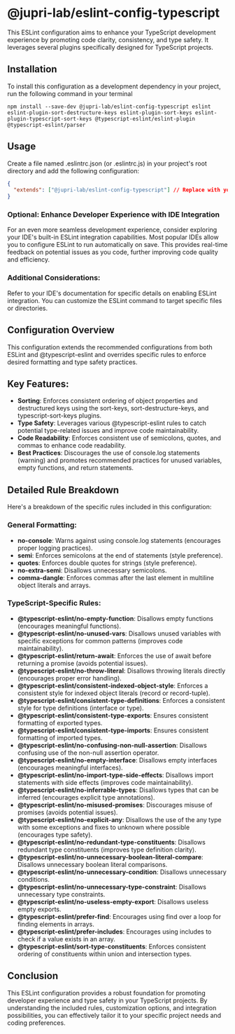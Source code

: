 # @jupri-lab/eslint-config-typescript

This ESLint configuration aims to enhance your TypeScript development experience by promoting code clarity, consistency, and type safety. It leverages several plugins specifically designed for TypeScript projects.

## Installation

To install this configuration as a development dependency in your project, run the following command in your terminal

`npm install --save-dev @jupri-lab/eslint-config-typescript eslint eslint-plugin-sort-destructure-keys eslint-plugin-sort-keys eslint-plugin-typescript-sort-keys @typescript-eslint/eslint-plugin @typescript-eslint/parser`

## Usage

Create a file named .eslintrc.json (or .eslintrc.js) in your project's root directory and add the following configuration:

```json
{
  "extends": ["@jupri-lab/eslint-config-typescript"] // Replace with your package name
}
```

### Optional: Enhance Developer Experience with IDE Integration

For an even more seamless development experience, consider exploring your IDE's built-in ESLint integration capabilities. Most popular IDEs allow you to configure ESLint to run automatically on save. This provides real-time feedback on potential issues as you code, further improving code quality and efficiency.

### Additional Considerations:

Refer to your IDE's documentation for specific details on enabling ESLint integration.
You can customize the ESLint command to target specific files or directories.

## Configuration Overview

This configuration extends the recommended configurations from both ESLint and @typescript-eslint and overrides specific rules to enforce desired formatting and type safety practices.

## Key Features:

- **Sorting**: Enforces consistent ordering of object properties and destructured keys using the sort-keys, sort-destructure-keys, and typescript-sort-keys plugins.
- **Type Safety**: Leverages various @typescript-eslint rules to catch potential type-related issues and improve code maintainability.
- **Code Readability**: Enforces consistent use of semicolons, quotes, and commas to enhance code readability.
- **Best Practices**: Discourages the use of console.log statements (warning) and promotes recommended practices for unused variables, empty functions, and return statements.

## Detailed Rule Breakdown

Here's a breakdown of the specific rules included in this configuration:

### General Formatting:

- **no-console**: Warns against using console.log statements (encourages proper logging practices).
- **semi**: Enforces semicolons at the end of statements (style preference).
- **quotes**: Enforces double quotes for strings (style preference).
- **no-extra-semi**: Disallows unnecessary semicolons.
- **comma-dangle**: Enforces commas after the last element in multiline object literals and arrays.

### TypeScript-Specific Rules:

- **@typescript-eslint/no-empty-function**: Disallows empty functions (encourages meaningful functions).
- **@typescript-eslint/no-unused-vars**: Disallows unused variables with specific exceptions for common patterns (improves code maintainability).
- **@typescript-eslint/return-await**: Enforces the use of await before returning a promise (avoids potential issues).
- **@typescript-eslint/no-throw-literal**: Disallows throwing literals directly (encourages proper error handling).
- **@typescript-eslint/consistent-indexed-object-style**: Enforces a consistent style for indexed object literals (record or record-tuple).
- **@typescript-eslint/consistent-type-definitions**: Enforces a consistent style for type definitions (interface or type).
- **@typescript-eslint/consistent-type-exports**: Ensures consistent formatting of exported types.
- **@typescript-eslint/consistent-type-imports**: Ensures consistent formatting of imported types.
- **@typescript-eslint/no-confusing-non-null-assertion**: Disallows confusing use of the non-null assertion operator.
- **@typescript-eslint/no-empty-interface**: Disallows empty interfaces (encourages meaningful interfaces).
- **@typescript-eslint/no-import-type-side-effects**: Disallows import statements with side effects (improves code maintainability).
- **@typescript-eslint/no-inferrable-types**: Disallows types that can be inferred (encourages explicit type annotations).
- **@typescript-eslint/no-misused-promises**: Discourages misuse of promises (avoids potential issues).
- **@typescript-eslint/no-explicit-any**: Disallows the use of the any type with some exceptions and fixes to unknown where possible (encourages type safety).
- **@typescript-eslint/no-redundant-type-constituents**: Disallows redundant type constituents (improves type definition clarity).
- **@typescript-eslint/no-unnecessary-boolean-literal-compare**: Disallows unnecessary boolean literal comparisons.
- **@typescript-eslint/no-unnecessary-condition**: Disallows unnecessary conditions.
- **@typescript-eslint/no-unnecessary-type-constraint**: Disallows unnecessary type constraints.
- **@typescript-eslint/no-useless-empty-export**: Disallows useless empty exports.
- **@typescript-eslint/prefer-find**: Encourages using find over a loop for finding elements in arrays.
- **@typescript-eslint/prefer-includes**: Encourages using includes to check if a value exists in an array.
- **@typescript-eslint/sort-type-constituents**: Enforces consistent ordering of constituents within union and intersection types.

## Conclusion

This ESLint configuration provides a robust foundation for promoting developer experience and type safety in your TypeScript projects. By understanding the included rules, customization options, and integration possibilities, you can effectively tailor it to your specific project needs and coding preferences.

